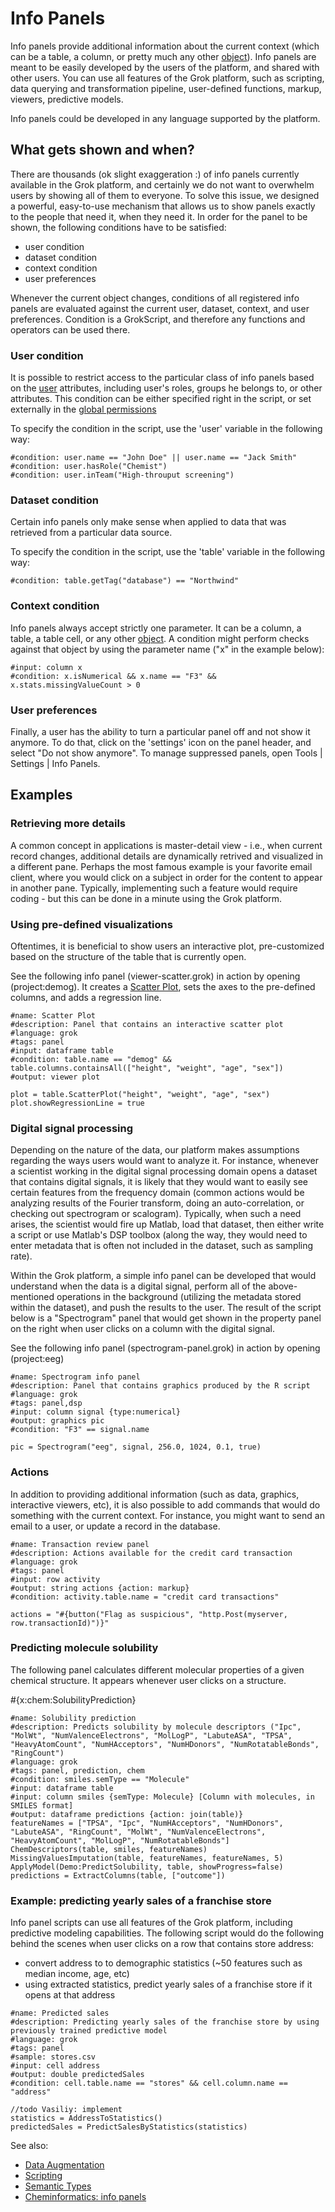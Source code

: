 <!-- TITLE: Info Panels -->
<!-- SUBTITLE: -->

# Info Panels

Info panels provide additional information about the 
current context (which can be a table, a column, or pretty much
any other [object](../overview/objects.md)). Info panels are meant to be 
easily developed by the users of the platform, and shared with other users. 
You can use all features of the Grok platform, such as scripting, data 
querying and transformation pipeline, user-defined functions,
markup, viewers, predictive models.

Info panels could be developed in any language supported
by the platform. 

## What gets shown and when?

There are thousands (ok slight exaggeration :) of info panels currently available in the Grok platform,
and certainly we do not want to overwhelm users by showing all of them to everyone.
To solve this issue, we designed a powerful, easy-to-use mechanism that allows
us to show panels exactly to the people that need it, when they need it. 
In order for the panel to be shown, the following conditions have to be satisfied:
* user condition
* dataset condition
* context condition
* user preferences

Whenever the current object changes, conditions of all registered info panels are evaluated
against the current user, dataset, context, and user preferences. Condition is a GrokScript, and
therefore any functions and operators can be used there.

### User condition

It is possible to restrict access to the particular class of info panels based
on the [user](../govern/user.md) attributes, including user's roles, groups he
belongs to, or other attributes. This condition can be either specified right in 
the script, or set externally in the [global permissions](../govern/global-permissions.md)

To specify the condition in the script, use the 'user' variable in the following way: 
```
#condition: user.name == "John Doe" || user.name == "Jack Smith" 
#condition: user.hasRole("Chemist") 
#condition: user.inTeam("High-throuput screening") 
```

### Dataset condition

Certain info panels only make sense when applied to data that was retrieved from
a particular data source. 

To specify the condition in the script, use the 'table' variable in the following way: 
```
#condition: table.getTag("database") == "Northwind" 
```

### Context condition

Info panels always accept strictly one parameter. It can be a column, a table, a table 
cell, or any other [object](../overview/objects.md). A condition might perform checks
against that object by using the parameter name ("x" in the example below):

```
#input: column x
#condition: x.isNumerical && x.name == "F3" && x.stats.missingValueCount > 0 
```

### User preferences

Finally, a user has the ability to turn a particular panel off and not show it anymore.
To do that, click on the 'settings' icon on the panel header, and select "Do not show anymore".
To manage suppressed panels, open Tools | Settings | Info Panels.

## Examples

### Retrieving more details

A common concept in applications is master-detail view - i.e., when
current record changes, additional details are dynamically retrived and
visualized in a different pane. Perhaps the most famous example is your
favorite email client, where you would click on a subject in order for 
the content to appear in another pane. Typically, implementing such a feature
would require coding - but this can be done in a minute using the Grok platform.

### Using pre-defined visualizations

Oftentimes, it is beneficial to show users an interactive plot, pre-customized
based on the structure of the table that is currently open.

See the following info panel (viewer-scatter.grok) in action 
by opening (project:demog). It creates a [Scatter Plot](../visualize/viewers/scatter-plot.md),
sets the axes to the pre-defined columns, and adds a regression line.

```
#name: Scatter Plot
#description: Panel that contains an interactive scatter plot
#language: grok
#tags: panel
#input: dataframe table
#condition: table.name == "demog" && table.columns.containsAll(["height", "weight", "age", "sex"])
#output: viewer plot

plot = table.ScatterPlot("height", "weight", "age", "sex")
plot.showRegressionLine = true
```

### Digital signal processing

Depending on the nature of the data, our platform makes assumptions regarding
the ways users would want to analyze it. For instance, whenever a scientist working in the
digital signal processing domain opens a dataset that contains digital signals, it
is likely that they would want to easily see certain features from the frequency domain 
(common actions would be analyzing results of the Fourier transform, doing an 
auto-correlation, or checking out spectrogram or scalogram). Typically, when such 
a need arises, the scientist would fire up Matlab, load that dataset, then either write 
a script or use Matlab's DSP toolbox (along the way, they would need to enter metadata
that is often not included in the dataset, such as sampling rate).

Within the Grok platform, a simple info panel can be developed that would understand
when the data is a digital signal, perform all of the above-mentioned operations 
in the background (utilizing the metadata stored within the dataset), and push the
results to the user. The result of the script below is a "Spectrogram" panel that would 
get shown in the property panel on the right when user clicks on a column with the
digital signal.

See the following info panel (spectrogram-panel.grok) in action 
by opening (project:eeg)

```
#name: Spectrogram info panel
#description: Panel that contains graphics produced by the R script
#language: grok
#tags: panel,dsp
#input: column signal {type:numerical}
#output: graphics pic
#condition: "F3" == signal.name

pic = Spectrogram("eeg", signal, 256.0, 1024, 0.1, true)
``` 

### Actions

In addition to providing additional information (such as data, graphics, interactive
viewers, etc), it is also possible to add commands that would do something with the
current context. For instance, you might want to send an email to a user, or update
a record in the database.

```
#name: Transaction review panel
#description: Actions available for the credit card transaction
#language: grok
#tags: panel
#input: row activity
#output: string actions {action: markup}
#condition: activity.table.name = "credit card transactions"

actions = "#{button("Flag as suspicious", "http.Post(myserver, row.transactionId)")}"
```
 

### Predicting molecule solubility

The following panel calculates different molecular properties of a given 
chemical structure. It appears whenever user clicks on a structure.

#{x:chem:SolubilityPrediction}

```
#name: Solubility prediction
#description: Predicts solubility by molecule descriptors ("Ipc", "MolWt", "NumValenceElectrons", "MolLogP", "LabuteASA", "TPSA", "HeavyAtomCount", "NumHAcceptors", "NumHDonors", "NumRotatableBonds", "RingCount")
#language: grok
#tags: panel, prediction, chem
#condition: smiles.semType == "Molecule"
#input: dataframe table
#input: column smiles {semType: Molecule} [Column with molecules, in SMILES format]
#output: dataframe predictions {action: join(table)}
featureNames = ["TPSA", "Ipc", "NumHAcceptors", "NumHDonors", "LabuteASA", "RingCount", "MolWt", "NumValenceElectrons", "HeavyAtomCount", "MolLogP", "NumRotatableBonds"]
ChemDescriptors(table, smiles, featureNames)
MissingValuesImputation(table, featureNames, featureNames, 5)
ApplyModel(Demo:PredictSolubility, table, showProgress=false)
predictions = ExtractColumns(table, ["outcome"])
```

### Example: predicting yearly sales of a franchise store

Info panel scripts can use all features of the Grok platform, including 
predictive modeling capabilities. The following script would do the following
behind the scenes when user clicks on a row that contains store address:
* convert address to to demographic statistics (~50 features such as median income, age, etc)
* using extracted statistics, predict yearly sales of a franchise store if it opens at that address 

```
#name: Predicted sales
#description: Predicting yearly sales of the franchise store by using previously trained predictive model
#language: grok
#tags: panel
#sample: stores.csv
#input: cell address
#output: double predictedSales
#condition: cell.table.name == "stores" && cell.column.name == "address"

//todo Vasiliy: implement
statistics = AddressToStatistics()
predictedSales = PredictSalesByStatistics(statistics)
```

See also:

* [Data Augmentation](data-augmentation.md) 
* [Scripting](../compute/scripting.md)
* [Semantic Types](semantic-types.md)
* [Cheminformatics: info panels](../domains/chem/cheminformatics.md#info-panels)
